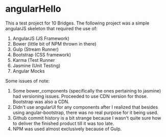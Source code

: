 # angularHello

This a test project for 10 Bridges. The following project was a simple angularJS skeleton that required the use of:

  1. AngularJS (JS Framework)
  2. Bower (little bit of NPM thrown in there)
  3. Gulp (Stream Runner)
  4. Bootstrap (CSS framework)
  5. Karma (Test Runner
  6. Jasmine (Unit Testing)
  7. Angular Mocks
  
  
Some issues of note:
  
  1. Some bower_components (specifically the ones pertaining to jasmine) had versioning issues. Proceeded to use CDN
     version for those. Bootstrap was also a CDN.
  2. Didn't use angularUI for any components after I realized that besides using angular-bootstrap, there was no real
     purpose for it being used.
  3. Github commit history is a bit strange because I wasn't quite sure how to deliver the finished product till it       was too late.
  4. NPM was used almost exclusively because of Gulp. 
